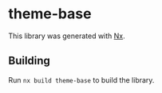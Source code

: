 # theme-base

This library was generated with [Nx](https://nx.dev).

## Building

Run `nx build theme-base` to build the library.
